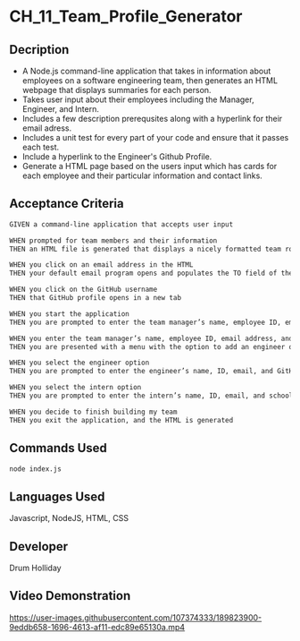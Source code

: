 # CH_11_Team_Profile_Generator

## Decription
-  A Node.js command-line application that takes in information about employees on a software engineering team, then generates an HTML webpage that displays summaries for each person.
-  Takes user input about their employees including the Manager, Engineer, and Intern.
- Includes a few description prerequsites along with a hyperlink for their email adress. 
-  Includes a unit test for every part of your code and ensure that it passes each test.
- Include a hyperlink to the Engineer's Github Profile. 
- Generate a HTML page based on the users input which has cards for each employee and their particular information and contact links.

## Acceptance Criteria

```md
GIVEN a command-line application that accepts user input

WHEN prompted for team members and their information
THEN an HTML file is generated that displays a nicely formatted team roster based on user input

WHEN you click on an email address in the HTML
THEN your default email program opens and populates the TO field of the email with the address

WHEN you click on the GitHub username
THEN that GitHub profile opens in a new tab

WHEN you start the application
THEN you are prompted to enter the team manager’s name, employee ID, email address, and office number

WHEN you enter the team manager’s name, employee ID, email address, and office number
THEN you are presented with a menu with the option to add an engineer or an intern or to finish building my team

WHEN you select the engineer option
THEN you are prompted to enter the engineer’s name, ID, email, and GitHub username, and I am taken back to the menu.

WHEN you select the intern option
THEN you are prompted to enter the intern’s name, ID, email, and school, and I am taken back to the menu.

WHEN you decide to finish building my team
THEN you exit the application, and the HTML is generated
```
## Commands Used 
```bash
node index.js
```
## Languages Used
Javascript, NodeJS, HTML, CSS

## Developer
Drum Holliday

## Video Demonstration

https://user-images.githubusercontent.com/107374333/189823900-9eddb658-1696-4613-af11-edc89e65130a.mp4

